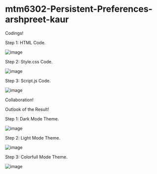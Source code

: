 # mtm6302-Persistent-Preferences-arshpreet-kaur

Codings!

Step 1: HTML Code.

![image](https://github.com/user-attachments/assets/9ff59839-b85d-4998-b5f0-9abba5bde2af)

Step 2: Style.css Code.

![image](https://github.com/user-attachments/assets/78fa673a-a298-4e9b-ab09-99e4ddc8ffca)

Step 3: Script.js Code.

![image](https://github.com/user-attachments/assets/21b84aa3-0c99-40ab-a7cc-0a8c1c65260a)

Collaboration!




Outlook of the Result!

Step 1: Dark Mode Theme.

![image](https://github.com/user-attachments/assets/a1aef0ee-748e-40ce-aa71-0a394c6c25a6)

Step 2: Light Mode Theme.

![image](https://github.com/user-attachments/assets/1ea12f17-3809-49c2-a330-e499b61ca4ad)

Step 3: Colorfull Mode Theme.

![image](https://github.com/user-attachments/assets/92d252fd-ab6b-46fe-9029-d1c8503e3c38)

